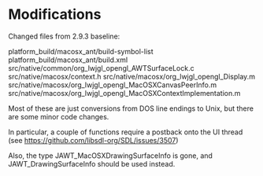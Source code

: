# Modifications

Changed files from 2.9.3 baseline:

platform_build/macosx_ant/build-symbol-list
platform_build/macosx_ant/build.xml
src/native/common/org_lwjgl_opengl_AWTSurfaceLock.c
src/native/macosx/context.h
src/native/macosx/org_lwjgl_opengl_Display.m
src/native/macosx/org_lwjgl_opengl_MacOSXCanvasPeerInfo.m
src/native/macosx/org_lwjgl_opengl_MacOSXContextImplementation.m

Most of these are just conversions from DOS line endings to Unix, but there are some minor code changes.

In particular, a couple of functions require a postback onto the UI thread (see https://github.com/libsdl-org/SDL/issues/3507)

Also, the type JAWT_MacOSXDrawingSurfaceInfo is gone, and JAWT_DrawingSurfaceInfo should be used instead.


